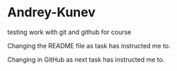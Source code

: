 # Andrey-Kunev
testing work with git and github for course

Changing the README file as task has instructed me to.


Changing in GitHub as next task has instructed me to.
